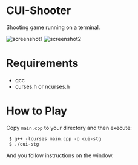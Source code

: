 CUI-Shooter
===

Shooting game running on a terminal.

![screenshot1](https://raw.githubusercontent.com/ukuku09/cui-stg/master/images/screenshot1.png)
![screenshot2](https://raw.githubusercontent.com/ukuku09/cui-stg/master/images/screenshot2.png)

Requirements
===

- gcc
- curses.h or ncurses.h

How to Play
===

Copy `main.cpp` to your directory and then execute:

     $ g++ -lcurses main.cpp -o cui-stg
     $ ./cui-stg

And you follow instructions on the window.
